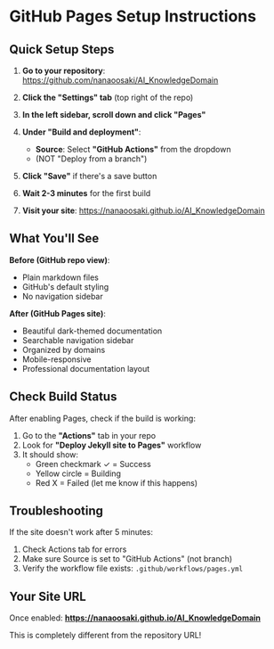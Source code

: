 # GitHub Pages Setup Instructions

## Quick Setup Steps

1. **Go to your repository**: https://github.com/nanaoosaki/AI_KnowledgeDomain

2. **Click the "Settings" tab** (top right of the repo)

3. **In the left sidebar, scroll down and click "Pages"**

4. **Under "Build and deployment"**:
   - **Source**: Select **"GitHub Actions"** from the dropdown
   - (NOT "Deploy from a branch")

5. **Click "Save"** if there's a save button

6. **Wait 2-3 minutes** for the first build

7. **Visit your site**: https://nanaoosaki.github.io/AI_KnowledgeDomain

## What You'll See

**Before (GitHub repo view)**:
- Plain markdown files
- GitHub's default styling
- No navigation sidebar

**After (GitHub Pages site)**:
- Beautiful dark-themed documentation
- Searchable navigation sidebar
- Organized by domains
- Mobile-responsive
- Professional documentation layout

## Check Build Status

After enabling Pages, check if the build is working:

1. Go to the **"Actions"** tab in your repo
2. Look for **"Deploy Jekyll site to Pages"** workflow
3. It should show:
   - Green checkmark ✓ = Success
   - Yellow circle = Building
   - Red X = Failed (let me know if this happens)

## Troubleshooting

If the site doesn't work after 5 minutes:

1. Check Actions tab for errors
2. Make sure Source is set to "GitHub Actions" (not branch)
3. Verify the workflow file exists: `.github/workflows/pages.yml`

## Your Site URL

Once enabled:
**https://nanaoosaki.github.io/AI_KnowledgeDomain**

This is completely different from the repository URL!

